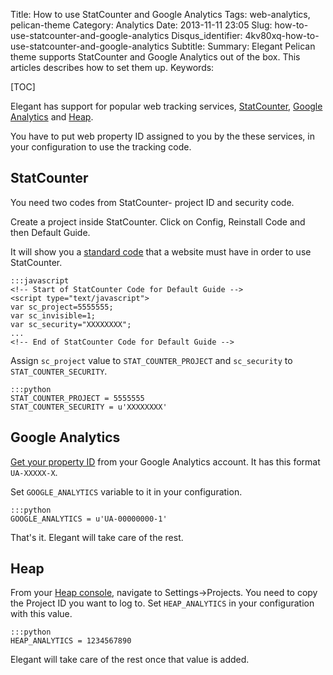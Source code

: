 Title: How to use StatCounter and Google Analytics
Tags: web-analytics, pelican-theme
Category: Analytics
Date: 2013-11-11 23:05
Slug: how-to-use-statcounter-and-google-analytics
Disqus_identifier: 4kv80xq-how-to-use-statcounter-and-google-analytics
Subtitle:
Summary: Elegant Pelican theme supports StatCounter and Google Analytics out of the box. This articles describes how to set them up.
Keywords:

[TOC]

Elegant has support for popular web tracking services,
[StatCounter](http://statcounter.com/), [Google
Analytics](http://www.google.com/analytics/) and [Heap](https://heapanalytics.com/).

You have to put web property ID assigned to you by the these services, in your
configuration to use the tracking code.

## StatCounter

You need two codes from StatCounter- project ID and security code.

Create a project inside StatCounter. Click on Config, Reinstall Code and then
Default Guide.

It will show you a [standard
code](http://statcounter.com/support/knowledge-base/14/)
that a website must have in order to use StatCounter.

    :::javascript
    <!-- Start of StatCounter Code for Default Guide -->
    <script type="text/javascript">
    var sc_project=5555555;
    var sc_invisible=1;
    var sc_security="XXXXXXXX";
    ...
    <!-- End of StatCounter Code for Default Guide -->

Assign `sc_project` value to `STAT_COUNTER_PROJECT` and `sc_security` to `STAT_COUNTER_SECURITY`.

    :::python
    STAT_COUNTER_PROJECT = 5555555
    STAT_COUNTER_SECURITY = u'XXXXXXXX'

## Google Analytics

[Get your property
ID](https://support.google.com/analytics/answer/1032385?hl=en) from your Google
Analytics account. It has this format `UA-XXXXX-X`.

Set `GOOGLE_ANALYTICS` variable to it in your configuration.

    :::python
    GOOGLE_ANALYTICS = u'UA-00000000-1'

That's it. Elegant will take care of the rest.

## Heap

From your [Heap console](https://heapanalytics.com/app/account), navigate to
Settings->Projects. You need to copy the Project ID you want to log to.
Set `HEAP_ANALYTICS` in your configuration with this value.

    :::python
    HEAP_ANALYTICS = 1234567890

Elegant will take care of the rest once that value is added.
